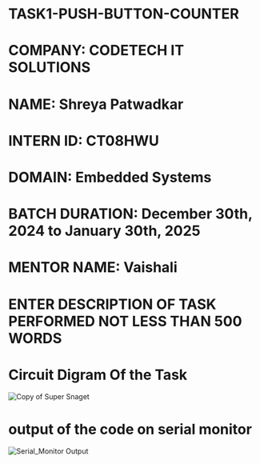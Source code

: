 # TASK1-PUSH-BUTTON-COUNTER
# COMPANY: CODETECH IT SOLUTIONS

# NAME: Shreya Patwadkar

# INTERN ID: CT08HWU

# DOMAIN: Embedded Systems

# BATCH DURATION: December 30th, 2024 to January 30th, 2025

# MENTOR NAME: Vaishali

# ENTER DESCRIPTION OF TASK PERFORMED NOT LESS THAN 500 WORDS

# Circuit Digram Of the Task
![Copy of Super Snaget](https://github.com/user-attachments/assets/db91ddc5-2956-46dc-811a-df7a377e736a)
# output of the code on serial monitor
![Serial_Monitor Output](https://github.com/user-attachments/assets/1bfade83-da94-41a1-8e73-c3d38001b440)
